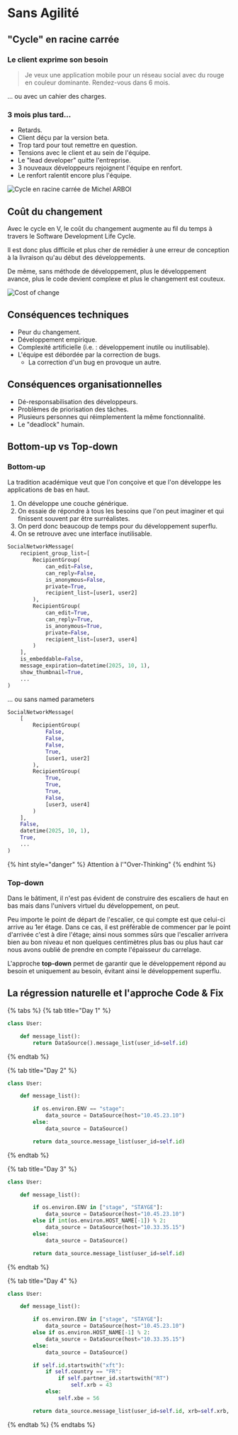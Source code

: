 # Sans Agilité

## "Cycle" en racine carrée

### Le client exprime son besoin

> Je veux une application mobile pour un réseau social avec du rouge en couleur dominante. Rendez-vous dans 6 mois.

... ou avec un cahier des charges.

### 3 mois plus tard...

* Retards.
* Client déçu par la version beta.
* Trop tard pour tout remettre en question.
* Tensions avec le client et au sein de l'équipe.
* Le "lead developer" quitte l'entreprise.
* 3 nouveaux développeurs rejoignent l'équipe en renfort.
* Le renfort ralentit encore plus l'équipe.

![Cycle en racine carr&#xE9;e de Michel ARBOI](.gitbook/assets/image%20%283%29.png)

## Coût du changement

Avec le cycle en V, le coût du changement augmente au fil du temps à travers le Software Development Life Cycle.

Il est donc plus difficile et plus cher de remédier à une erreur de conception à la livraison qu'au début des développements.

De même, sans méthode de développement, plus le développement avance, plus le code devient complexe et plus le changement est couteux.



![Cost of change](.gitbook/assets/cost-of-change.gif)

## Conséquences techniques

* Peur du changement.
* Développement empirique.
* Complexité artificielle \(i.e. : développement inutile ou inutilisable\).
* L'équipe est débordée par la correction de bugs.
  * La correction d'un bug en provoque un autre.

## Conséquences organisationnelles

* Dé-responsabilisation des développeurs.
* Problèmes de priorisation des tâches.
* Plusieurs personnes qui réimplementent la même fonctionnalité.
* Le "deadlock" humain.

## Bottom-up vs Top-down

### Bottom-up 

La tradition académique veut que l'on conçoive et que l'on développe les applications de bas en haut.

1. On développe une couche générique. 
2. On essaie de répondre à tous les besoins que l'on peut imaginer et qui finissent souvent par être surréalistes.
3. On perd donc beaucoup de temps pour du développement superflu.
4. On se retrouve avec une interface inutilisable.

```python
SocialNetworkMessage(
    recipient_group_list=[
        RecipientGroup(
            can_edit=False,
            can_reply=False,
            is_anonymous=False,
            private=True,
            recipient_list=[user1, user2]
        ),
        RecipientGroup(
            can_edit=True,
            can_reply=True,
            is_anonymous=True,
            private=False,
            recipient_list=[user3, user4]
        )
    ],
    is_embeddable=False,
    message_expiration=datetime(2025, 10, 1),
    show_thumbnail=True,
    ...
)
```

... ou sans named parameters

```python
SocialNetworkMessage(
    [
        RecipientGroup(
            False,
            False,
            False,
            True,
            [user1, user2]
        ),
        RecipientGroup(
            True,
            True,
            True,
            False,
            [user3, user4]
        )
    ],
    False,
    datetime(2025, 10, 1),
    True,
    ...
)
```

{% hint style="danger" %}
Attention à l'"Over-Thinking"
{% endhint %}

### Top-down

Dans le bâtiment, il n'est pas évident de construire des escaliers de haut en bas mais dans l'univers virtuel du développement, on peut.

Peu importe le point de départ de l'escalier, ce qui compte est que celui-ci arrive au 1er étage. Dans ce cas, il est préférable de commencer par le point d'arrivée c'est à dire l'étage; ainsi nous sommes sûrs que l'escalier arrivera bien au bon niveau et non quelques centimètres plus bas ou plus haut car nous avons oublié de prendre en compte l'épaisseur du carrelage.

L'approche **top-down** permet de garantir que le développement répond au besoin et uniquement au besoin, évitant ainsi le développement superflu.

## La régression naturelle et l'approche Code & Fix

{% tabs %}
{% tab title="Day 1" %}
```python
class User:

    def message_list():
        return DataSource().message_list(user_id=self.id)
```
{% endtab %}

{% tab title="Day 2" %}
```python
class User:

    def message_list():

        if os.environ.ENV == "stage":
            data_source = DataSource(host="10.45.23.10")
        else:
            data_source = DataSource()

        return data_source.message_list(user_id=self.id)
```
{% endtab %}

{% tab title="Day 3" %}
```python
class User:

    def message_list():

        if os.environ.ENV in ["stage", "STAYGE"]:
            data_source = DataSource(host="10.45.23.10")
        else if int(os.environ.HOST_NAME[-1]) % 2:
            data_source = DataSource(host="10.33.35.15")
        else:
            data_source = DataSource()

        return data_source.message_list(user_id=self.id)
```
{% endtab %}

{% tab title="Day 4" %}
```python
class User:

    def message_list():

        if os.environ.ENV in ["stage", "STAYGE"]:
            data_source = DataSource(host="10.45.23.10")
        else if os.environ.HOST_NAME[-1] % 2:
            data_source = DataSource(host="10.33.35.15")
        else:
            data_source = DataSource()

        if self.id.startswith("xft"):
            if self.country == "FR":
                if self.partner_id.startswith("RT")
                    self.xrb = 43
            else:
                self.xbe = 56

        return data_source.message_list(user_id=self.id, xrb=self.xrb, xbe=self.xbe)
```
{% endtab %}
{% endtabs %}

